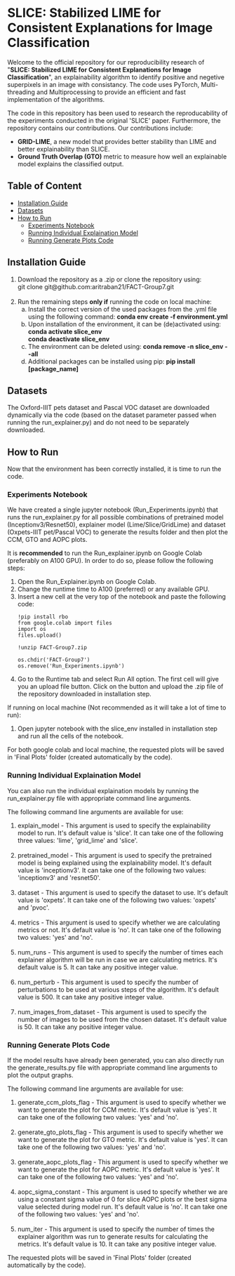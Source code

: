 # SLICE: Stabilized LIME for Consistent Explanations for Image Classification

Welcome to the official repository for our reproducibility research of "**SLICE: Stabilized LIME for Consistent Explanations for Image Classification**", an explainability algorithm to identify positive and negetive superpixels in an image with consistancy. The code uses PyTorch, Multi-threading and Multiprocessing to provide an efficient and fast implementation of the algorithms.

The code in this repository has been used to research the reproducability of the experiments conducted in the original 'SLICE' paper. Furthermore, the repository contains our contributions. Our contributions include:
<ul>
  <li><b>GRID-LIME</b>, a new model that provides better stability than LIME and better explainability than SLICE.</li>
  <li><b>Ground Truth Overlap (GTO)</b> metric to measure how well an explainable model explains the classified output.</li>
</ul>


## Table of Content
- [Installation Guide](#installation-guide)
- [Datasets](#datasets)
- [How to Run](#how-to-run)
  - [Experiments Notebook](#experiments-notebook)
  - [Running Individual Explaination Model](#running-individual-explaination-model)
  - [Running Generate Plots Code](#running-generate-plots-code)


## Installation Guide
<ol type=1>
<li> Download the repository as a .zip or clone the repository using:
<br>git clone git@github.com:aritraban21/FACT-Group7.git
</li>
<br>
<li> Run the remaining steps <b>only if</b> running the code on local machine:
<ol type='a'>
<li> Install the correct version of the used packages from the .yml file using the following command:
<b>conda env create -f environment.yml</b>
</li>
<li> Upon installation of the environment, it can be (de)activated using:
<b>conda activate slice_env</b>
<br>
<b>conda deactivate slice_env</b>
</li>

<li> The environment can be deleted using:
<b>conda remove -n slice_env --all</b>
</li>

<li> Additional packages can be installed using pip:
<b>pip install [package_name]</b>
</li>
</ol>
</li>
</ol>

## Datasets
The Oxford-IIIT pets dataset and Pascal VOC dataset are downloaded dynamically via the code (based on the dataset parameter passed when running the run_explainer.py) and do not need to be separately downloaded.

## How to Run
Now that the environment has been correctly installed, it is time to run the code.

### Experiments Notebook
We have created a single jupyter notebook (Run_Experiments.ipynb) that runs the run_explainer.py for all possible combinations of pretrained model (Inceptionv3/Resnet50), explainer model (Lime/Slice/GridLime) and dataset (Oxpets-IIIT pet/Pascal VOC) to generate the results folder and then plot the CCM, GTO and AOPC plots.

It is <b>recommended</b> to run the Run_explainer.ipynb on Google Colab (preferably on A100 GPU). In order to do so, please follow the following steps:
<ol type=1>
<li> Open the Run_Explainer.ipynb on Google Colab.</li>
<li> Change the runtime time to A100 (preferred) or any available GPU.</li>
<li> Insert a new cell at the very top of the notebook and paste the following code:

```
!pip install rbo
from google.colab import files
import os
files.upload()

!unzip FACT-Group7.zip

os.chdir('FACT-Group7')
os.remove('Run_Experiments.ipynb')
```
</li>

<li> Go to the Runtime tab and select Run All option. The first cell will give you an upload file button. Click on the button and upload the .zip file of the repository downloaded in installation step.</li>
</ol>


If running on local machine (Not recommended as it will take a lot of time to run):
<ol type=1>
<li> Open jupyter notebook with the slice_env installed in installation step and run all the cells of the notebook.</li>
</ol>

For both google colab and local machine, the requested plots will be saved in 'Final Plots' folder (created automatically by the code).

### Running Individual Explaination Model

You can also run the individual explaination models by running the run_explainer.py file with appropriate command line arguments.

The following command line arguments are available for use:

<ol type=1>
  <li> explain_model - This argument is used to specify the explainability model to run. It's default value is 'slice'. It can take one of the following three values: 'lime', 'grid_lime' and 'slice'.</li>
  <br>
  <li> pretrained_model - This argument is used to specify the pretrained model is being explained using the explainability model. It's default value is 'inceptionv3'. It can take one of the following two values: 'inceptionv3' and 'resnet50'.</li>
  <br>
  <li> dataset - This argument is used to specify the dataset to use. It's default value is 'oxpets'. It can take one of the following two values: 'oxpets' and 'pvoc'.</li>
  <br>
  <li> metrics - This argument is used to specify whether we are calculating metrics or not. It's default value is 'no'. It can take one of the following two values: 'yes' and 'no'.</li>
  <br>
  <li> num_runs - This argument is used to specify the number of times each explainer algorithm will be run in case we are calculating metrics. It's default value is 5. It can take any positive integer value.</li>
  <br>
  <li> num_perturb - This argument is used to specify the number of perturbations to be used at various steps of the algorithm. It's default value is 500. It can take any positive integer value.</li>
  <br>
  <li> num_images_from_dataset - This argument is used to specify the number of images to be used from the chosen dataset. It's default value is 50. It can take any positive integer value.</li>
</ol>

### Running Generate Plots Code

If the model results have already been generated, you can also directly run the generate_results.py file with appropriate command line arguments to plot the output graphs.

The following command line arguments are available for use:

<ol type=1>
<li> generate_ccm_plots_flag - This argument is used to specify whether we want to generate the plot for CCM metric. It's default value is 'yes'. It can take one of the following two values: 'yes' and 'no'.</li>
<br>
<li> generate_gto_plots_flag - This argument is used to specify whether we want to generate the plot for GTO metric. It's default value is 'yes'. It can take one of the following two values: 'yes' and 'no'.</li>
<br>
<li> generate_aopc_plots_flag - This argument is used to specify whether we want to generate the plot for AOPC metric. It's default value is 'yes'. It can take one of the following two values: 'yes' and 'no'.</li>
<br>
<li> aopc_sigma_constant - This argument is used to specify whether we are using a constant sigma value of 0 for slice AOPC plots or the best sigma value selected during model run. It's default value is 'no'. It can take one of the following two values: 'yes' and 'no'.</li>
<br>
<li> num_iter - This argument is used to specify the number of times the explainer algorithm was run to generate results for calculating the metrics. It's default value is 10. It can take any positive integer value.</li>
</ol>

The requested plots will be saved in 'Final Plots' folder (created automatically by the code).
